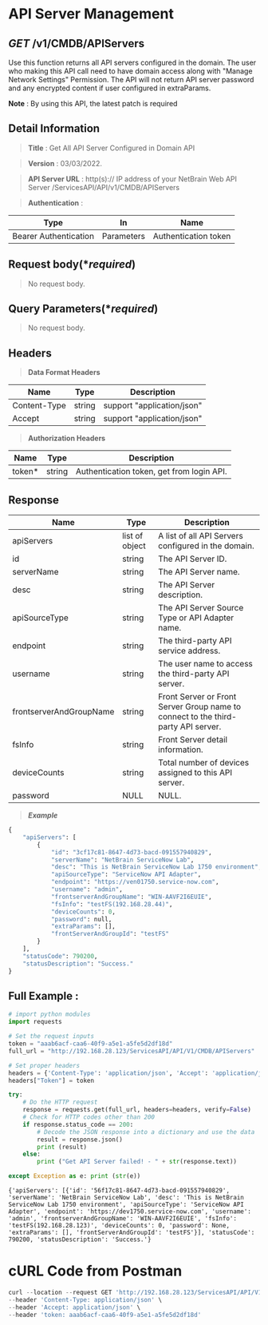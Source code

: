 
# API Server Management

## ***GET*** /v1/CMDB/APIServers
Use this function returns all API servers configured in the domain. The user who making this API call need to have domain access along with "Manage Network Settings" Permission. The API will not return API server password and any encrypted content if user configured in extraParams.

**Note** : By using this API, the latest patch is required 

## Detail Information

> **Title** : Get All API Server Configured in Domain API<br>

> **Version** : 03/03/2022.

> **API Server URL** : http(s):// IP address of your NetBrain Web API Server /ServicesAPI/API/v1/CMDB/APIServers

> **Authentication** : 

|**Type**|**In**|**Name**|
|------|------|------|
|Bearer Authentication| Parameters | Authentication token | 

 ## Request body(****required***)

>No request body.

 ## Query Parameters(****required***)

>No request body.

 ## Headers

> **Data Format Headers**

|**Name**|**Type**|**Description**|
|------|------|------|
| Content-Type | string  | support "application/json" |
| Accept | string  | support "application/json" |

> **Authorization Headers**

|**Name**|**Type**|**Description**|
|------|------|------|
| token* | string  | Authentication token, get from login API. |

 ## Response

|**Name**|**Type**|**Description**|
|------|------|------|
|apiServers | list of object | A list of all API Servers configured in the domain. |
|id| string | The API Server ID.  |
|serverName| string | The API Server name. |
|desc| string | The API Server description.  |
|apiSourceType| string | The API Server Source Type or API Adapter name. |
|endpoint| string | The third-party API service address. |
|username| string | The user name to access the third-party API server. |
|frontserverAndGroupName| string | Front Server or Front Server Group name to connect to the third-party API server. |
|fsInfo| string | Front Server detail information. |
|deviceCounts| string | Total number of devices assigned to this API server. |
|password| NULL | NULL. |

> ***Example***


```python
{
    "apiServers": [
        {
            "id": "3cf17c81-8647-4d73-bacd-091557940829",
            "serverName": "NetBrain ServiceNow Lab",
            "desc": "This is NetBrain ServiceNow Lab 1750 environment",
            "apiSourceType": "ServiceNow API Adapter",
            "endpoint": "https://ven01750.service-now.com",
            "username": "admin",
            "frontserverAndGroupName": "WIN-AAVF2I6EUIE",
            "fsInfo": "testFS(192.168.28.44)",
            "deviceCounts": 0,
            "password": null,
            "extraParams": [],
            "frontServerAndGroupId": "testFS"
        }
    ],
    "statusCode": 790200,
    "statusDescription": "Success."
}
```

 ## Full Example : 


```python
# import python modules 
import requests

# Set the request inputs
token = "aaab6acf-caa6-40f9-a5e1-a5fe5d2df18d"
full_url = "http://192.168.28.123/ServicesAPI/API/V1/CMDB/APIServers"

# Set proper headers
headers = {'Content-Type': 'application/json', 'Accept': 'application/json'}
headers["Token"] = token

try:
    # Do the HTTP request
    response = requests.get(full_url, headers=headers, verify=False)
    # Check for HTTP codes other than 200
    if response.status_code == 200:
        # Decode the JSON response into a dictionary and use the data
        result = response.json()
        print (result)
    else:
        print ("Get API Server failed! - " + str(response.text))

except Exception as e: print (str(e))
```

    {'apiServers': [{'id': '56f17c81-8647-4d73-bacd-091557940829', 'serverName': 'NetBrain ServiceNow Lab', 'desc': 'This is NetBrain ServiceNow Lab 1750 environment', 'apiSourceType': 'ServiceNow API Adapter', 'endpoint': 'https://dev1750.service-now.com', 'username': 'admin', 'frontserverAndGroupName': 'WIN-AAVF2I6EUIE', 'fsInfo': 'testFS(192.168.28.123)', 'deviceCounts': 0, 'password': None, 'extraParams': [], 'frontServerAndGroupId': 'testFS'}], 'statusCode': 790200, 'statusDescription': 'Success.'}
    

# cURL Code from Postman


```python
curl --location --request GET 'http://192.168.28.123/ServicesAPI/API/V1/CMDB/APIServers' \
--header 'Content-Type: application/json' \
--header 'Accept: application/json' \
--header 'token: aaab6acf-caa6-40f9-a5e1-a5fe5d2df18d'
```
